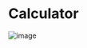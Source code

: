 # Calculator

![image](https://user-images.githubusercontent.com/40528276/202830866-a2a7d456-7e44-409d-84a1-3533974d503c.png)

